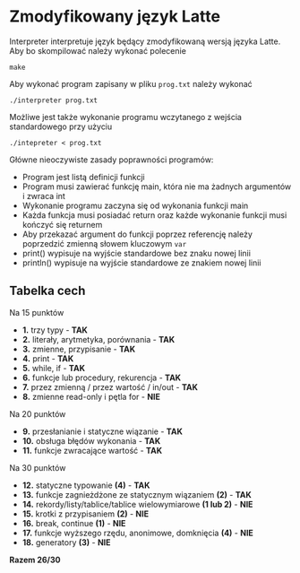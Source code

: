 # Zmodyfikowany język Latte

Interpreter interpretuje język będący zmodyfikowaną wersją języka Latte. Aby bo skompilować należy wykonać polecenie
```
make
```
Aby wykonać program zapisany w pliku ```prog.txt``` należy wykonać
```
./interpreter prog.txt
```
Możliwe jest także wykonanie programu wczytanego z wejścia standardowego przy użyciu
```
./intepreter < prog.txt
```

Główne nieoczywiste zasady poprawności programów:
- Program jest listą definicji funkcji
- Program musi zawierać funkcję main, która nie ma żadnych argumentów i zwraca int
- Wykonanie programu zaczyna się od wykonania funkcji main
- Każda funkcja musi posiadać return oraz każde wykonanie funkcji musi kończyć się returnem
- Aby przekazać argument do funkcji poprzez referencję należy poprzedzić zmienną słowem kluczowym ```var```
- print() wypisuje na wyjście standardowe bez znaku nowej linii
- println() wypisuje na wyjście standardowe ze znakiem nowej linii

## Tabelka cech
Na 15 punktów
- **1.** trzy typy - **TAK**
- **2.** literały, arytmetyka, porównania - **TAK**
- **3.** zmienne, przypisanie - **TAK**
- **4.** print - **TAK**
- **5.** while, if - **TAK**
- **6.** funkcje lub procedury, rekurencja - **TAK**
- **7.** przez zmienną / przez wartość / in/out - **TAK**
- **8.** zmienne read-only i pętla for - **NIE**

Na 20 punktów
- **9.** przesłanianie i statyczne wiązanie - **TAK**
- **10.** obsługa błędów wykonania - **TAK**
- **11.** funkcje zwracające wartość - **TAK**

Na 30 punktów
- **12.** statyczne typowanie **(4)** - **TAK**
- **13.** funkcje zagnieżdżone ze statycznym wiązaniem **(2)** - **TAK**
- **14.** rekordy/listy/tablice/tablice wielowymiarowe **(1 lub 2)** - **NIE**
- **15.** krotki z przypisaniem **(2)** - **NIE**
- **16.** break, continue **(1)** - **NIE**
- **17.** funkcje wyższego rzędu, anonimowe, domknięcia **(4)** - **NIE**
- **18.** generatory **(3)** - **NIE**

**Razem 26/30**
